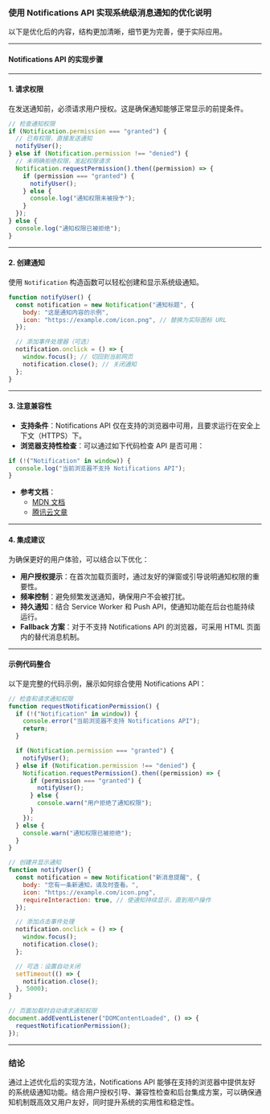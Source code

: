 ### 使用 Notifications API 实现系统级消息通知的优化说明

以下是优化后的内容，结构更加清晰，细节更为完善，便于实际应用。

---

#### **Notifications API 的实现步骤**

---

#### **1. 请求权限**

在发送通知前，必须请求用户授权。这是确保通知能够正常显示的前提条件。

```javascript
// 检查通知权限
if (Notification.permission === "granted") {
  // 已有权限，直接发送通知
  notifyUser();
} else if (Notification.permission !== "denied") {
  // 未明确拒绝权限，发起权限请求
  Notification.requestPermission().then((permission) => {
    if (permission === "granted") {
      notifyUser();
    } else {
      console.log("通知权限未被授予");
    }
  });
} else {
  console.log("通知权限已被拒绝");
}
```

---

#### **2. 创建通知**

使用 `Notification` 构造函数可以轻松创建和显示系统级通知。

```javascript
function notifyUser() {
  const notification = new Notification("通知标题", {
    body: "这是通知内容的示例",
    icon: "https://example.com/icon.png", // 替换为实际图标 URL
  });

  // 添加事件处理器（可选）
  notification.onclick = () => {
    window.focus(); // 切回到当前网页
    notification.close(); // 关闭通知
  };
}
```

---

#### **3. 注意兼容性**

- **支持条件**：Notifications API 仅在支持的浏览器中可用，且要求运行在安全上下文（HTTPS）下。
- **浏览器支持性检查**：可以通过如下代码检查 API 是否可用：

```javascript
if (!("Notification" in window)) {
  console.log("当前浏览器不支持 Notifications API");
}
```

- **参考文档**：
  - [MDN 文档](https://developer.mozilla.org/zh-CN/docs/Web/API/Notifications_API/Using_the_Notifications_API)
  - [腾讯云文章](https://cloud.tencent.com/developer/article/2417960)

---

#### **4. 集成建议**

为确保更好的用户体验，可以结合以下优化：

- **用户授权提示**：在首次加载页面时，通过友好的弹窗或引导说明通知权限的重要性。
- **频率控制**：避免频繁发送通知，确保用户不会被打扰。
- **持久通知**：结合 Service Worker 和 Push API，使通知功能在后台也能持续运行。
- **Fallback 方案**：对于不支持 Notifications API 的浏览器，可采用 HTML 页面内的替代消息机制。

---

#### **示例代码整合**

以下是完整的代码示例，展示如何综合使用 Notifications API：

```javascript
// 检查和请求通知权限
function requestNotificationPermission() {
  if (!("Notification" in window)) {
    console.error("当前浏览器不支持 Notifications API");
    return;
  }

  if (Notification.permission === "granted") {
    notifyUser();
  } else if (Notification.permission !== "denied") {
    Notification.requestPermission().then((permission) => {
      if (permission === "granted") {
        notifyUser();
      } else {
        console.warn("用户拒绝了通知权限");
      }
    });
  } else {
    console.warn("通知权限已被拒绝");
  }
}

// 创建并显示通知
function notifyUser() {
  const notification = new Notification("新消息提醒", {
    body: "您有一条新通知，请及时查看。",
    icon: "https://example.com/icon.png",
    requireInteraction: true, // 使通知持续显示，直到用户操作
  });

  // 添加点击事件处理
  notification.onclick = () => {
    window.focus();
    notification.close();
  };

  // 可选：设置自动关闭
  setTimeout(() => {
    notification.close();
  }, 5000);
}

// 页面加载时自动请求通知权限
document.addEventListener("DOMContentLoaded", () => {
  requestNotificationPermission();
});
```

---

### **结论**

通过上述优化后的实现方法，Notifications API 能够在支持的浏览器中提供友好的系统级通知功能。结合用户授权引导、兼容性检查和后台集成方案，可以确保通知机制既高效又用户友好，同时提升系统的实用性和稳定性。
